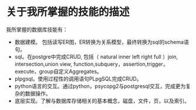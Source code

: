 # 关于我所掌握的技能的描述

我所掌握的数据库技能有：
- 数据建模。 包括读写ER图，ER转换为关系模型，最终转换为sql的schema语句。
- sql。在postgre中完成CRUD, 包括（ natural inner left right full ）join, intersection,union view, function,subquery，assertion,trigger，execute，group自定义Aggregates。
- plpgsql。使用过程性的调用语句PLpgSQL完成CRUD。
- python语言的交互。通过python，psycopg2与postgresql交互，完成更为复杂的数据操作。
- 底层实现。了解与数据库存储相关的基本概念，磁盘，文件，页，以及索引。